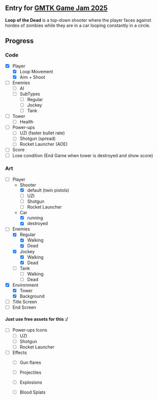 ## Entry for [GMTK Game Jam 2025](itch.io/jam/gmtk-2025)

**Loop of the Dead** is a top-down shooter where the player 
faces against hordes of zombies while they are in a car looping constantly in a circle.

## Progress

### Code
- [x] Player
    - [x] Loop Movement
    - [x] Aim + Shoot
- [ ] Enemies
    - [ ] AI
    - [ ] SubTypes
       - [ ] Regular
       - [ ] Jockey
       - [ ] Tank
- [ ] Tower 
    - [ ] Health
- [ ] Power-ups
    - [ ] UZI (faster bullet rate)
    - [ ] Shotgun (spread)
    - [ ] Rocket Launcher (AOE)
- [ ] Score
- [ ] Lose condition (End Game when tower is destroyed and show score)

### Art
- [ ] Player
    - Shooter 
        - [x] default (twin pistols)
        - [ ] UZI
        - [ ] Shotgun
        - [ ] Rocket Launcher
    - Car
        - [x] running
        - [x] destroyed
- [ ] Enemies 
    - [x] Regular
        - [x] Walking
        - [x] Dead
    - [x] Jockey
        - [x] Walking
        - [x] Dead
    - [ ] Tank
        - [ ] Walking
        - [ ] Dead
- [x] Environment
    - [x] Tower
    - [x] Background
- [ ] Title Screen
- [ ] End Screen

#### Just use free assets for this :/
- [ ] Power-ups Icons
    - [ ] UZI
    - [ ] Shotgun
    - [ ] Rocket Launcher
- [ ] Effects
    - [ ] Gun flares
    - [ ] Projectiles
    - [ ] Explosions
    - [ ] Blood Splats

